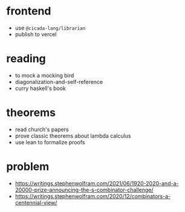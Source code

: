 # frontend

- use `@cicada-lang/librarian`
- publish to vercel

# reading

- to mock a mocking bird
- diagonalization-and-self-reference
- curry haskell's book

# theorems

- read church's papers
- prove classic theorems about lambda calculus
- use lean to formalize proofs

# problem

- https://writings.stephenwolfram.com/2021/06/1920-2020-and-a-20000-prize-announcing-the-s-combinator-challenge/
- https://writings.stephenwolfram.com/2020/12/combinators-a-centennial-view/
